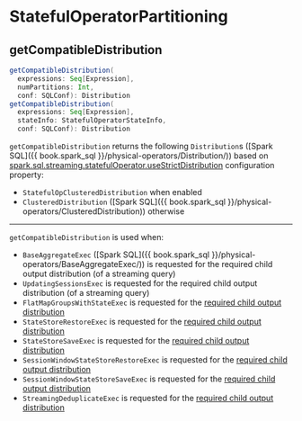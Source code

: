 # StatefulOperatorPartitioning

## <span id="getCompatibleDistribution"> getCompatibleDistribution

```scala
getCompatibleDistribution(
  expressions: Seq[Expression],
  numPartitions: Int,
  conf: SQLConf): Distribution
getCompatibleDistribution(
  expressions: Seq[Expression],
  stateInfo: StatefulOperatorStateInfo,
  conf: SQLConf): Distribution
```

`getCompatibleDistribution` returns the following `Distribution`s ([Spark SQL]({{ book.spark_sql }}/physical-operators/Distribution/)) based on [spark.sql.streaming.statefulOperator.useStrictDistribution](../configuration-properties.md#STATEFUL_OPERATOR_USE_STRICT_DISTRIBUTION) configuration property:

* `StatefulOpClusteredDistribution` when enabled
* `ClusteredDistribution` ([Spark SQL]({{ book.spark_sql }}/physical-operators/ClusteredDistribution)) otherwise

---

`getCompatibleDistribution` is used when:

* `BaseAggregateExec` ([Spark SQL]({{ book.spark_sql }}/physical-operators/BaseAggregateExec/)) is requested for the required child output distribution (of a streaming query)
* `UpdatingSessionsExec` is requested for the required child output distribution (of a streaming query)
* `FlatMapGroupsWithStateExec` is requested for the [required child output distribution](../physical-operators/FlatMapGroupsWithStateExec.md#requiredChildDistribution)
* `StateStoreRestoreExec` is requested for the [required child output distribution](../physical-operators/StateStoreRestoreExec.md#requiredChildDistribution)
* `StateStoreSaveExec` is requested for the [required child output distribution](../physical-operators/StateStoreSaveExec.md#requiredChildDistribution)
* `SessionWindowStateStoreRestoreExec` is requested for the [required child output distribution](../physical-operators/SessionWindowStateStoreRestoreExec.md#requiredChildDistribution)
* `SessionWindowStateStoreSaveExec` is requested for the [required child output distribution](../physical-operators/SessionWindowStateStoreSaveExec.md#requiredChildDistribution)
* `StreamingDeduplicateExec` is requested for the [required child output distribution](../physical-operators/StreamingDeduplicateExec.md#requiredChildDistribution)
